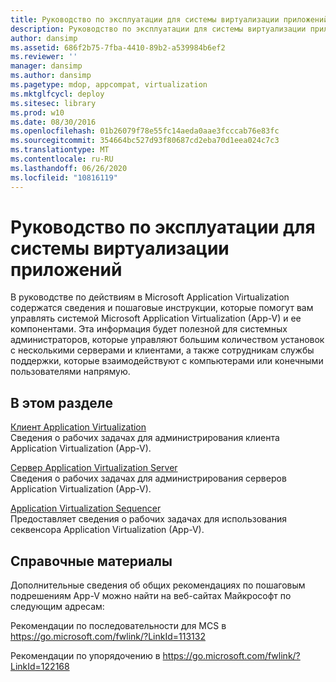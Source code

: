 ```yaml
---
title: Руководство по эксплуатации для системы виртуализации приложений
description: Руководство по эксплуатации для системы виртуализации приложений
author: dansimp
ms.assetid: 686f2b75-7fba-4410-89b2-a539984b6ef2
ms.reviewer: ''
manager: dansimp
ms.author: dansimp
ms.pagetype: mdop, appcompat, virtualization
ms.mktglfcycl: deploy
ms.sitesec: library
ms.prod: w10
ms.date: 08/30/2016
ms.openlocfilehash: 01b26079f78e55fc14aeda0aae3fcccab76e83fc
ms.sourcegitcommit: 354664bc527d93f80687cd2eba70d1eea024c7c3
ms.translationtype: MT
ms.contentlocale: ru-RU
ms.lasthandoff: 06/26/2020
ms.locfileid: "10816119"
---
```

# Руководство по эксплуатации для системы виртуализации приложений


В руководстве по действиям в Microsoft Application Virtualization содержатся сведения и пошаговые инструкции, которые помогут вам управлять системой Microsoft Application Virtualization (App-V) и ее компонентами. Эта информация будет полезной для системных администраторов, которые управляют большим количеством установок с несколькими серверами и клиентами, а также сотрудникам службы поддержки, которые взаимодействуют с компьютерами или конечными пользователями напрямую.

## В этом разделе


<a href="" id="application-virtualization-client"></a>[Клиент Application Virtualization](application-virtualization-client.md)  
Сведения о рабочих задачах для администрирования клиента Application Virtualization (App-V).

<a href="" id="application-virtualization-server"></a>[Сервер Application Virtualization Server](application-virtualization-server.md)  
Сведения о рабочих задачах для администрирования серверов Application Virtualization (App-V).

<a href="" id="application-virtualization-sequencer"></a>[Application Virtualization Sequencer](application-virtualization-sequencer.md)  
Предоставляет сведения о рабочих задачах для использования секвенсора Application Virtualization (App-V).

## Справочные материалы


Дополнительные сведения об общих рекомендациях по пошаговым подрешениям App-V можно найти на веб-сайтах Майкрософт по следующим адресам:

Рекомендации по последовательности для MCS в <https://go.microsoft.com/fwlink/?LinkId=113132>

Рекомендации по упорядочению в <https://go.microsoft.com/fwlink/?LinkId=122168>

 

 





